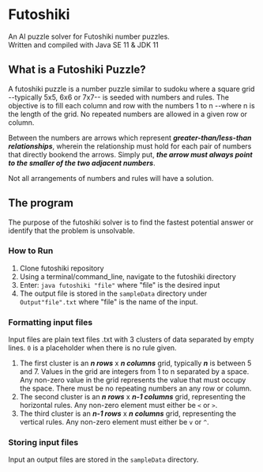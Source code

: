 # Futoshiki
An AI puzzle solver for Futoshiki number puzzles.  
Written and compiled with Java SE 11 & JDK 11

## What is a Futoshiki Puzzle?
A futoshiki puzzle is a number puzzle similar to sudoku where a square grid --typically 5x5, 6x6 or 7x7-- is seeded with  numbers and rules. The objective is to fill each column and row with the numbers 1 to n --where n is the length of the grid. No repeated numbers are allowed in a given row or column.

Between the numbers are arrows which represent ***greater-than/less-than relationships***, wherein the relationship must hold for each pair of numbers that directly bookend the arrows. Simply put, ***the arrow must always point to the smaller of the two adjacent numbers***.

Not all arrangements of numbers and rules will have a solution. 

## The program
The purpose of the futoshiki solver is to find the fastest potential answer or identify that the problem is unsolvable.

### How to Run
 1. Clone futoshiki repository
 2. Using a terminal/command_line, navigate to the futoshiki directory
 3. Enter: `java futoshiki "file"` where "file" is the desired input
 4. The output file is stored in the `sampleData` directory under `Output"file".txt` where "file" is the name of the input.

### Formatting input files
Input files are plain text files .txt with 3 clusters of data separated by empty lines. `0` is a placeholder when there is no rule given.
 1. The first cluster is an ***n rows*** x ***n columns*** grid, typically ***n*** is between 5 and 7. Values in the grid are integers from 1 to n separated by a space. Any non-zero value in the grid represents the value that must occupy the space. There must be no repeating numbers an any row or column.
 2. The second cluster is an ***n rows*** x ***n-1 columns*** grid, representing the horizontal rules. Any non-zero element must either be `<` or `>`.
 3. The third cluster is an ***n-1 rows*** x ***n columns*** grid, representing the vertical rules. Any non-zero element must either be `v` or `^`.

### Storing input files
Input an output files are stored in the `sampleData` directory.



